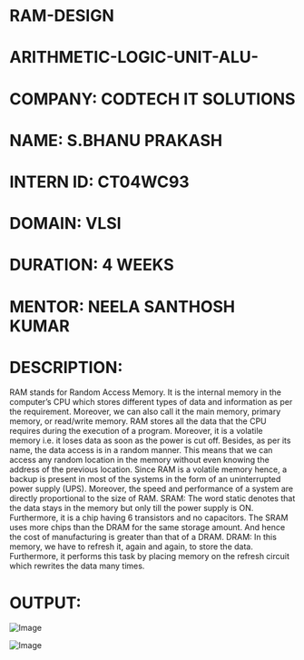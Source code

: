   # RAM-DESIGN
# ARITHMETIC-LOGIC-UNIT-ALU-
# COMPANY: CODTECH IT SOLUTIONS
# NAME: S.BHANU PRAKASH
# INTERN ID: CT04WC93
# DOMAIN: VLSI
# DURATION: 4 WEEKS
# MENTOR: NEELA SANTHOSH KUMAR
# DESCRIPTION:
RAM stands for Random Access Memory. It is the internal memory in the computer’s CPU which stores different types of data and information as per the requirement. Moreover, we can also call it the main memory, primary memory, or read/write memory. RAM stores all the data that the CPU requires during the execution of a program. Moreover, it is a volatile memory i.e. it loses data as soon as the power is cut off. Besides, as per its name, the data access is in a random manner. This means that we can access any random location in the memory without even knowing the address of the previous location. Since RAM is a volatile memory hence, a backup is present in most of the systems in the form of an uninterrupted power supply (UPS). Moreover, the speed and performance of a system are directly proportional to the size of RAM.
SRAM: The word static denotes that the data stays in the memory but only till the power supply is ON. Furthermore, it is a chip having 6 transistors and no capacitors. The SRAM uses more chips than the DRAM for the same storage amount. And hence the cost of manufacturing is greater than that of a DRAM.
DRAM: In this memory, we have to refresh it, again and again, to store the data. Furthermore, it performs this task by placing memory on the refresh circuit which rewrites the data many times. 
# OUTPUT: 
![Image](https://github.com/user-attachments/assets/299889b0-5df6-45b2-8689-cfad5595d33c)

![Image](https://github.com/user-attachments/assets/1934f9e2-7aa6-48de-a914-ffdaeb2b5cb1)
